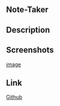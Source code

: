 ## Note-Taker

## Description

## Screenshots

[image](./images/notetaker.PNG)


## Link

[Github](https://github.com/siahmoymajid/Note-Taker)
